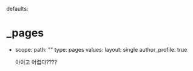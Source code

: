 defaults:
  # _pages
  - scope:
      path: ""
      type: pages
    values:
      layout: single
      author_profile: true

      아이고 어렵다????